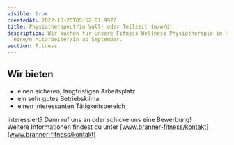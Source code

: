 ```yaml
---
visible: true
createdAt: 2022-10-25T05:52:01.997Z
title: Physiotherapeut/in Voll- oder Teilzeit (m/w/d)
description: Wir suchen für unsere Fitness Wellness Physiotherapie in Rankweil
  eine/n Mitarbeiter/in ab September.
section: Fitness
---
```

## Wir bieten

* e﻿inen sicheren, langfristigen Arbeitsplatz
* e﻿in sehr gutes Betriebsklima
* e﻿inen interessanten Tätigkeitsbereich

I﻿nteressiert? Dann ruf uns an oder schicke uns eine Bewerbung!\
W﻿eitere Informationen findest du unter [www.branner-fitness/kontakt](www.branner-fitness/kontakt)
